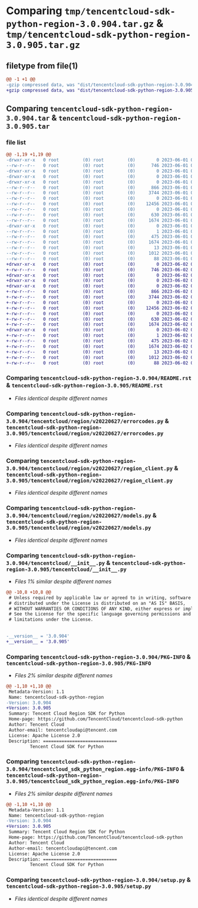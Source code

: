 # Comparing `tmp/tencentcloud-sdk-python-region-3.0.904.tar.gz` & `tmp/tencentcloud-sdk-python-region-3.0.905.tar.gz`

## filetype from file(1)

```diff
@@ -1 +1 @@
-gzip compressed data, was "dist/tencentcloud-sdk-python-region-3.0.904.tar", last modified: Thu Jun  1 02:43:51 2023, max compression
+gzip compressed data, was "dist/tencentcloud-sdk-python-region-3.0.905.tar", last modified: Fri Jun  2 00:36:52 2023, max compression
```

## Comparing `tencentcloud-sdk-python-region-3.0.904.tar` & `tencentcloud-sdk-python-region-3.0.905.tar`

### file list

```diff
@@ -1,19 +1,19 @@
-drwxr-xr-x   0 root         (0) root         (0)        0 2023-06-01 02:43:51.000000 tencentcloud-sdk-python-region-3.0.904/
--rw-r--r--   0 root         (0) root         (0)      746 2023-06-01 02:43:51.000000 tencentcloud-sdk-python-region-3.0.904/README.rst
-drwxr-xr-x   0 root         (0) root         (0)        0 2023-06-01 02:43:51.000000 tencentcloud-sdk-python-region-3.0.904/tencentcloud/
-drwxr-xr-x   0 root         (0) root         (0)        0 2023-06-01 02:43:51.000000 tencentcloud-sdk-python-region-3.0.904/tencentcloud/region/
-drwxr-xr-x   0 root         (0) root         (0)        0 2023-06-01 02:43:51.000000 tencentcloud-sdk-python-region-3.0.904/tencentcloud/region/v20220627/
--rw-r--r--   0 root         (0) root         (0)      866 2023-06-01 02:43:51.000000 tencentcloud-sdk-python-region-3.0.904/tencentcloud/region/v20220627/errorcodes.py
--rw-r--r--   0 root         (0) root         (0)     3744 2023-06-01 02:43:51.000000 tencentcloud-sdk-python-region-3.0.904/tencentcloud/region/v20220627/region_client.py
--rw-r--r--   0 root         (0) root         (0)        0 2023-06-01 02:43:51.000000 tencentcloud-sdk-python-region-3.0.904/tencentcloud/region/v20220627/__init__.py
--rw-r--r--   0 root         (0) root         (0)    12456 2023-06-01 02:43:51.000000 tencentcloud-sdk-python-region-3.0.904/tencentcloud/region/v20220627/models.py
--rw-r--r--   0 root         (0) root         (0)        0 2023-06-01 02:43:51.000000 tencentcloud-sdk-python-region-3.0.904/tencentcloud/region/__init__.py
--rw-r--r--   0 root         (0) root         (0)      630 2023-06-01 02:43:51.000000 tencentcloud-sdk-python-region-3.0.904/tencentcloud/__init__.py
--rw-r--r--   0 root         (0) root         (0)     1674 2023-06-01 02:43:51.000000 tencentcloud-sdk-python-region-3.0.904/PKG-INFO
-drwxr-xr-x   0 root         (0) root         (0)        0 2023-06-01 02:43:51.000000 tencentcloud-sdk-python-region-3.0.904/tencentcloud_sdk_python_region.egg-info/
--rw-r--r--   0 root         (0) root         (0)        1 2023-06-01 02:43:51.000000 tencentcloud-sdk-python-region-3.0.904/tencentcloud_sdk_python_region.egg-info/dependency_links.txt
--rw-r--r--   0 root         (0) root         (0)      475 2023-06-01 02:43:51.000000 tencentcloud-sdk-python-region-3.0.904/tencentcloud_sdk_python_region.egg-info/SOURCES.txt
--rw-r--r--   0 root         (0) root         (0)     1674 2023-06-01 02:43:51.000000 tencentcloud-sdk-python-region-3.0.904/tencentcloud_sdk_python_region.egg-info/PKG-INFO
--rw-r--r--   0 root         (0) root         (0)       13 2023-06-01 02:43:51.000000 tencentcloud-sdk-python-region-3.0.904/tencentcloud_sdk_python_region.egg-info/top_level.txt
--rw-r--r--   0 root         (0) root         (0)     1012 2023-06-01 02:43:51.000000 tencentcloud-sdk-python-region-3.0.904/setup.py
--rw-r--r--   0 root         (0) root         (0)       88 2023-06-01 02:43:51.000000 tencentcloud-sdk-python-region-3.0.904/setup.cfg
+drwxr-xr-x   0 root         (0) root         (0)        0 2023-06-02 00:36:52.000000 tencentcloud-sdk-python-region-3.0.905/
+-rw-r--r--   0 root         (0) root         (0)      746 2023-06-02 00:36:52.000000 tencentcloud-sdk-python-region-3.0.905/README.rst
+drwxr-xr-x   0 root         (0) root         (0)        0 2023-06-02 00:36:52.000000 tencentcloud-sdk-python-region-3.0.905/tencentcloud/
+drwxr-xr-x   0 root         (0) root         (0)        0 2023-06-02 00:36:52.000000 tencentcloud-sdk-python-region-3.0.905/tencentcloud/region/
+drwxr-xr-x   0 root         (0) root         (0)        0 2023-06-02 00:36:52.000000 tencentcloud-sdk-python-region-3.0.905/tencentcloud/region/v20220627/
+-rw-r--r--   0 root         (0) root         (0)      866 2023-06-02 00:36:52.000000 tencentcloud-sdk-python-region-3.0.905/tencentcloud/region/v20220627/errorcodes.py
+-rw-r--r--   0 root         (0) root         (0)     3744 2023-06-02 00:36:52.000000 tencentcloud-sdk-python-region-3.0.905/tencentcloud/region/v20220627/region_client.py
+-rw-r--r--   0 root         (0) root         (0)        0 2023-06-02 00:36:52.000000 tencentcloud-sdk-python-region-3.0.905/tencentcloud/region/v20220627/__init__.py
+-rw-r--r--   0 root         (0) root         (0)    12456 2023-06-02 00:36:52.000000 tencentcloud-sdk-python-region-3.0.905/tencentcloud/region/v20220627/models.py
+-rw-r--r--   0 root         (0) root         (0)        0 2023-06-02 00:36:52.000000 tencentcloud-sdk-python-region-3.0.905/tencentcloud/region/__init__.py
+-rw-r--r--   0 root         (0) root         (0)      630 2023-06-02 00:36:52.000000 tencentcloud-sdk-python-region-3.0.905/tencentcloud/__init__.py
+-rw-r--r--   0 root         (0) root         (0)     1674 2023-06-02 00:36:52.000000 tencentcloud-sdk-python-region-3.0.905/PKG-INFO
+drwxr-xr-x   0 root         (0) root         (0)        0 2023-06-02 00:36:52.000000 tencentcloud-sdk-python-region-3.0.905/tencentcloud_sdk_python_region.egg-info/
+-rw-r--r--   0 root         (0) root         (0)        1 2023-06-02 00:36:52.000000 tencentcloud-sdk-python-region-3.0.905/tencentcloud_sdk_python_region.egg-info/dependency_links.txt
+-rw-r--r--   0 root         (0) root         (0)      475 2023-06-02 00:36:52.000000 tencentcloud-sdk-python-region-3.0.905/tencentcloud_sdk_python_region.egg-info/SOURCES.txt
+-rw-r--r--   0 root         (0) root         (0)     1674 2023-06-02 00:36:52.000000 tencentcloud-sdk-python-region-3.0.905/tencentcloud_sdk_python_region.egg-info/PKG-INFO
+-rw-r--r--   0 root         (0) root         (0)       13 2023-06-02 00:36:52.000000 tencentcloud-sdk-python-region-3.0.905/tencentcloud_sdk_python_region.egg-info/top_level.txt
+-rw-r--r--   0 root         (0) root         (0)     1012 2023-06-02 00:36:52.000000 tencentcloud-sdk-python-region-3.0.905/setup.py
+-rw-r--r--   0 root         (0) root         (0)       88 2023-06-02 00:36:52.000000 tencentcloud-sdk-python-region-3.0.905/setup.cfg
```

### Comparing `tencentcloud-sdk-python-region-3.0.904/README.rst` & `tencentcloud-sdk-python-region-3.0.905/README.rst`

 * *Files identical despite different names*

### Comparing `tencentcloud-sdk-python-region-3.0.904/tencentcloud/region/v20220627/errorcodes.py` & `tencentcloud-sdk-python-region-3.0.905/tencentcloud/region/v20220627/errorcodes.py`

 * *Files identical despite different names*

### Comparing `tencentcloud-sdk-python-region-3.0.904/tencentcloud/region/v20220627/region_client.py` & `tencentcloud-sdk-python-region-3.0.905/tencentcloud/region/v20220627/region_client.py`

 * *Files identical despite different names*

### Comparing `tencentcloud-sdk-python-region-3.0.904/tencentcloud/region/v20220627/models.py` & `tencentcloud-sdk-python-region-3.0.905/tencentcloud/region/v20220627/models.py`

 * *Files identical despite different names*

### Comparing `tencentcloud-sdk-python-region-3.0.904/tencentcloud/__init__.py` & `tencentcloud-sdk-python-region-3.0.905/tencentcloud/__init__.py`

 * *Files 1% similar despite different names*

```diff
@@ -10,8 +10,8 @@
 # Unless required by applicable law or agreed to in writing, software
 # distributed under the License is distributed on an "AS IS" BASIS,
 # WITHOUT WARRANTIES OR CONDITIONS OF ANY KIND, either express or implied.
 # See the License for the specific language governing permissions and
 # limitations under the License.
 
 
-__version__ = '3.0.904'
+__version__ = '3.0.905'
```

### Comparing `tencentcloud-sdk-python-region-3.0.904/PKG-INFO` & `tencentcloud-sdk-python-region-3.0.905/PKG-INFO`

 * *Files 2% similar despite different names*

```diff
@@ -1,10 +1,10 @@
 Metadata-Version: 1.1
 Name: tencentcloud-sdk-python-region
-Version: 3.0.904
+Version: 3.0.905
 Summary: Tencent Cloud Region SDK for Python
 Home-page: https://github.com/TencentCloud/tencentcloud-sdk-python
 Author: Tencent Cloud
 Author-email: tencentcloudapi@tencent.com
 License: Apache License 2.0
 Description: ============================
         Tencent Cloud SDK for Python
```

### Comparing `tencentcloud-sdk-python-region-3.0.904/tencentcloud_sdk_python_region.egg-info/PKG-INFO` & `tencentcloud-sdk-python-region-3.0.905/tencentcloud_sdk_python_region.egg-info/PKG-INFO`

 * *Files 2% similar despite different names*

```diff
@@ -1,10 +1,10 @@
 Metadata-Version: 1.1
 Name: tencentcloud-sdk-python-region
-Version: 3.0.904
+Version: 3.0.905
 Summary: Tencent Cloud Region SDK for Python
 Home-page: https://github.com/TencentCloud/tencentcloud-sdk-python
 Author: Tencent Cloud
 Author-email: tencentcloudapi@tencent.com
 License: Apache License 2.0
 Description: ============================
         Tencent Cloud SDK for Python
```

### Comparing `tencentcloud-sdk-python-region-3.0.904/setup.py` & `tencentcloud-sdk-python-region-3.0.905/setup.py`

 * *Files identical despite different names*

